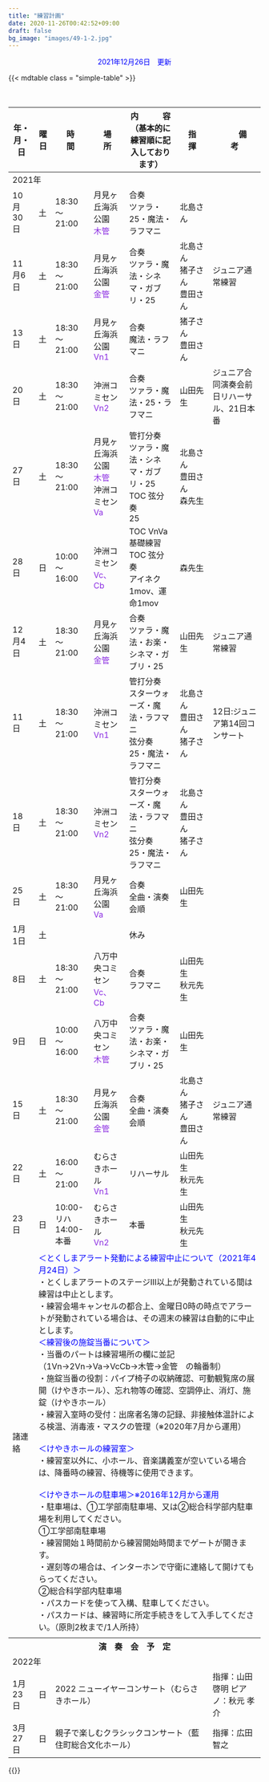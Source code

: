 ```yaml
---
title: "練習計画"
date: 2020-11-26T00:42:52+09:00
draft: false
bg_image: "images/49-1-2.jpg"
---
```


<p style="color: blue; text-align: center;">2021年12月26日　更新</p>

{{< mdtable class = "simple-table" >}}
<table class="practice">
<thead>
	<tr>
		<th>年・月・日</th>
		<th>曜日</th>
		<th>時　　間</th>
		<th>場　　所</th>
		<th>内　　　容<br/>（基本的に練習順に記入しております）</th>
		<th>指　　揮</th>
		<th>　　備　　　考　　</th>
	</tr>
</thead>
<tbody>
	<tr>
		<td colspan="7"  class="year">2021年</td>
	</tr>
	<tr>
		<td class="date">10月30日</td>
		<td class="sat">土</td>
		<td class="time">
			18:30～21:00
		</td>
		<td class="place">
			月見ヶ丘海浜公園<br/>
			<span style="color: blueviolet;">木管</span>
		</td>
		<td class="plan">
			合奏<br/>
			ツァラ・25・魔法・ラフマニ
		</td>
		<td class="member">
			北島さん
		</td>
		<td class="remarks"></td>
	</tr>
	<tr>
		<td class="date">11月6日</td>
		<td class="sat">土</td>
		<td class="time">
			18:30～21:00
		</td>
		<td class="place">
			月見ヶ丘海浜公園<br/>
			<span style="color: blueviolet;">金管</span>
		</td>
		<td class="plan">
			合奏<br/>
			ツァラ・魔法・シネマ・ガブリ・25
		</td>
		<td class="member">
			北島さん<br/>
			猪子さん<br/>
			豊田さん<br/>
		</td>
		<td class="remarks">ジュニア通常練習</td>
	</tr>
	<tr>
		<td class="date">13日</td>
		<td class="sat">土</td>
		<td class="time">
			18:30～21:00
		</td>
		<td class="place">
			月見ヶ丘海浜公園<br/>
			<span style="color: blueviolet;">Vn1</span>
		</td>
		<td class="plan">
			合奏<br/>
			魔法・ラフマニ
		</td>
		<td class="member">
			猪子さん<br/>
			豊田さん<br/>
		</td>
		<td class="remarks"></td>
	</tr>
	<tr>
		<td class="date">20日</td>
		<td class="sat">土</td>
		<td class="time">
			18:30～21:00
		</td>
		<td class="place">
			沖洲コミセン<br/>
			<span style="color: blueviolet;">Vn2</span>
		</td>
		<td class="plan">
			合奏<br/>
			ツァラ・魔法・25・ラフマニ
		</td>
		<td class="conductor">
			山田先生
		</td>
		<td class="remarks">ジュニア合同演奏会前日リハーサル、21日本番</td>
	</tr>
	<tr>
		<td class="date">27日</td>
		<td class="sat">土</td>
		<td class="time">
			18:30～21:00
		</td>
		<td class="place">
			月見ヶ丘海浜公園<br/>
			<span style="color: blueviolet;">木管</span><br/>
			沖洲コミセン<br/>
			<span style="color: blueviolet;">Va</span><br/>
		</td>
		<td class="plan">
			管打分奏<br/>
			ツァラ・魔法・シネマ・ガブリ・25<br/>
			TOC 弦分奏<br/>
			25
		</td>
		<td class="member">
			北島さん<br/>
			豊田さん<br/>
			森先生<br/>
		</td>
		<td class="remarks"></td>
	</tr>
	<tr>
		<td class="date">28日</td>
		<td class="sun">日</td>
		<td class="time">
			10:00～16:00
		</td>
		<td class="place">
			沖洲コミセン<br/>
			<span style="color: blueviolet;">Vc、Cb</span><br/>
		</td>
		<td class="plan">
			TOC VnVa<br/>
			基礎練習<br/>
			TOC 弦分奏<br/>
			アイネク1mov、運命1mov
		</td>
		<td class="member">
			森先生
		</td>
		<td class="remarks"></td>
	</tr>
	<tr>
		<td class="date">12月4日</td>
		<td class="sat">土</td>
		<td class="time">
			18:30～21:00
		</td>
		<td class="place">
			月見ヶ丘海浜公園<br/>
			<span style="color: blueviolet;">金管</span><br/>
		</td>
		<td class="plan">
			合奏<br/>
			ツァラ・魔法・お楽・シネマ・ガブリ・25
		</td>
		<td class="conductor">
			山田先生
		</td>
		<td class="remarks">ジュニア通常練習</td>
	</tr>
	<tr>
		<td class="date">11日</td>
		<td class="sat">土</td>
		<td class="time">
			18:30～21:00
		</td>
		<td class="place">
			沖洲コミセン<br/>
			<span style="color: blueviolet;">Vn1</span><br/>
		</td>
		<td class="plan">
			管打分奏<br/>
			スターウォーズ・魔法・ラフマニ<br/>
			弦分奏<br/>
			25・魔法・ラフマニ
		</td>
		<td class="member">
			北島さん<br/>
			豊田さん<br/>
			猪子さん
		</td>
		<td class="remarks">12日:ジュニア第14回コンサート</td>
	</tr>
	<tr>
		<td class="date">18日</td>
		<td class="sat">土</td>
		<td class="time">
			18:30～21:00
		</td>
		<td class="place">
			沖洲コミセン<br/>
			<span style="color: blueviolet;">Vn2</span><br/>
		</td>
		<td class="plan">
			管打分奏<br/>
			スターウォーズ・魔法・ラフマニ<br/>
			弦分奏<br/>
			25・魔法・ラフマニ
		</td>
		<td class="member">
			北島さん<br/>
			豊田さん<br/>
			猪子さん
		</td>
		<td class="remarks"></td>
	</tr>
	<tr>
		<td class="date">25日</td>
		<td class="sat">土</td>
		<td class="time">
			18:30～21:00
		</td>
		<td class="place">
			月見ヶ丘海浜公園<br/>
			<span style="color: blueviolet;">Va</span><br/>
		</td>
		<td class="plan">
			合奏<br/>
			全曲・演奏会順
		</td>
		<td class="conductor">
			山田先生
		</td>
		<td class="remarks"></td>
	</tr>
	<tr>
		<td class="date">1月1日</td>
		<td class="sat">土</td>
		<td class="time">			
		</td>
		<td class="place">	
		</td>
		<td class="plan holiday">
			休み
		</td>
		<td class="conductor">
		</td>
		<td class="remarks"></td>
	</tr>
	<tr>
		<td class="date">8日</td>
		<td class="sat">土</td>
		<td class="time">
			18:30～21:00
		</td>
		<td class="place">
			八万中央コミセン<br/>
			<span style="color: blueviolet;">Vc、Cb</span><br/>
		</td>
		<td class="plan">
			合奏<br/>
			ラフマニ
		</td>
		<td class="conductor">
			山田先生<br/>
			秋元先生
		</td>
		<td class="remarks"></td>
	</tr>
	<tr>
		<td class="date">9日</td>
		<td class="sun">日</td>
		<td class="time">
			10:00～16:00
		</td>
		<td class="place">
			八万中央コミセン<br/>
			<span style="color: blueviolet;">木管</span><br/>
		</td>
		<td class="plan">
			合奏<br/>
			ツァラ・魔法・お楽・シネマ・ガブリ・25
		</td>
		<td class="conductor">
			山田先生
		</td>
		<td class="remarks"></td>
	</tr>
	<tr>
		<td class="date">15日</td>
		<td class="sat">土</td>
		<td class="time">
			18:30～21:00
		</td>
		<td class="place">
			月見ヶ丘海浜公園<br/>
			<span style="color: blueviolet;">金管</span><br/>
		</td>
		<td class="plan">
			合奏<br/>
			全曲・演奏会順
		</td>
		<td class="member">
			北島さん<br/>
			猪子さん<br/>
			豊田さん
		</td>
		<td class="remarks">ジュニア通常練習</td>
	</tr>
	<tr>
		<td class="date">22日</td>
		<td class="sat">土</td>
		<td class="time">
			16:00～21:00
		</td>
		<td class="place">
			むらさきホール<br/>
			<span style="color: blueviolet;">Vn1</span><br/>
		</td>
		<td class="rehersal">
			リハーサル
		</td>
		<td class="conductor">
			山田先生<br/>
			秋元先生
		</td>
		<td class="remarks"></td>
	</tr>
	<tr>
		<td class="date">23日</td>
		<td class="sun">日</td>
		<td class="time">
			10:00- リハ<br/>
			14:00- 本番
		</td>
		<td class="place">
			むらさきホール<br/>
			<span style="color: blueviolet;">Vn2</span><br/>
		</td>
		<td class="concert">
			本番
		</td>
		<td class="conductor">
			山田先生<br/>
			秋元先生
		</td>
		<td class="remarks"></td>
	</tr>
	<tr>
		<td>諸連絡</td>
		<td colspan="6" class="remarks">
			<span style="color: blue;">＜とくしまアラート発動による練習中止について（2021年4月24日）＞</span><br/>
			・とくしまアラートのステージⅢ以上が発動されている間は練習は中止とします。<br/>
			・練習会場キャンセルの都合上、金曜日0時の時点でアラートが発動されている場合は、その週末の練習は自動的に中止とします。<br/>					
			<span style="color: blue;">＜練習後の施錠当番について＞</span><br/>
			・当番のパートは練習場所の欄に並記（1Vn→2Vn→Va→VcCb→木管→金管　の輪番制）<br/>
			・施錠当番の役割：パイプ椅子の収納確認、可動観覧席の展開（けやきホール）、忘れ物等の確認、空調停止、消灯、施錠（けやきホール）<br/>
			・練習入室時の受付：出席者名簿の記録、非接触体温計による検温、消毒液・マスクの管理（※2020年7月から運用）<br/><br/>
			<span style="color: blue;">＜けやきホールの練習室＞</span><br/>
			・練習室以外に、小ホール、音楽講義室が空いている場合は、降番時の練習、待機等に使用できます。<br/><br/>
			<span style="color: blue;">＜けやきホールの駐車場＞※2016年12月から運用</span><br/>
			・駐車場は、①工学部南駐車場、又は②総合科学部内駐車場を利用してください。<br/>
			①工学部南駐車場<br/>
			・練習開始１時間前から練習開始時間までゲートが開きます。<br/>
			・遅刻等の場合は、インターホンで守衛に連絡して開けてもらってください。<br/>
			②総合科学部内駐車場<br/>
			・パスカードを使って入構、駐車してください。<br/>
			・パスカードは、練習時に所定手続きをして入手してください。（原則2枚まで/1人所持）<br/>
		</td>
	</tr>	　
	<tr>
		<td colspan="8" class="separator"></td>
	</tr>
	<tr>
		<th colspan="8">演　奏　会　予　定</th>
	</tr>
	<tr>
		<td colspan="8" class="year">2022年</td>
	</tr>
	<tr>
		<td class="date">1月23日</td>
		<td class="sun">日</td>
		<td colspan="4" class="plan">
			2022 ニューイヤーコンサート（むらさきホール）
		</td>
		<td colspan="2" class="remarks">
			指揮：山田 啓明
			ピアノ：秋元 孝介
		</td>
	</tr> 
	<tr>
		<td class="date">3月27日</td>
		<td class="sun">日</td>
		<td colspan="4" class="plan">
			親子で楽しむクラシックコンサート（藍住町総合文化ホール）
		</td>
		<td colspan="2" class="remarks">
			指揮：広田 智之
		</td>
	</tr> 
	</tbody>
	</table>
{{</mdtable >}}

